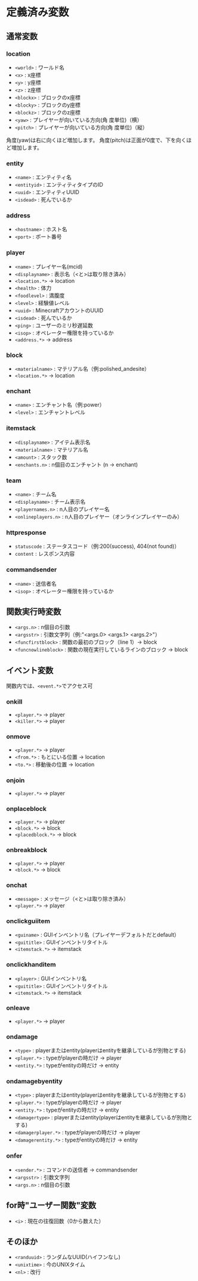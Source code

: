 # 定義済み変数
## 通常変数
### location
- `<world>` : ワールド名
- `<x>` : x座標
- `<y>` : y座標
- `<z>` : z座標
- `<blockx>` : ブロックのx座標
- `<blocky>` : ブロックのy座標
- `<blockz>` : ブロックのz座標
- `<yaw>` : プレイヤーが向いている方向(角 度単位)（横）
- `<pitch>` : プレイヤーが向いている方向(角 度単位)（縦）

角度(yaw)は右に向くほど増加します。
角度(pitch)は正面が0度で、下を向くほど増加します。
### entity
- `<name>` : エンティティ名
- `<entityid>` : エンティティタイプのID
- `<uuid>` : エンティティUUID
- `<isdead>` : 死んでいるか
### address
- `<hostname>` : ホスト名
- `<port>` : ポート番号
### player
- `<name>` : プレイヤー名(mcid)
- `<displayname>` : 表示名（\<と\>は取り除き済み）
- `<location.*>` -> location
- `<health>` : 体力
- `<foodlevel>` : 満腹度
- `<level>` : 経験値レベル
- `<uuid>` : MinecraftアカウントのUUID
- `<isdead>` : 死んでいるか
- `<ping>` : ユーザーのミリ秒遅延数
- `<isop>` : オペレーター権限を持っているか
- `<address.*>` -> address
### block
- `<materialname>` : マテリアル名（例:polished_andesite）
- `<location.*>` -> location
### enchant
- `<name>` : エンチャント名（例:power）
- `<level>` : エンチャントレベル
### itemstack
- `<displayname>` : アイテム表示名
- `<materialname>` : マテリアル名
- `<amount>` : スタック数
- `<enchants.n>` : n個目のエンチャント (n -> enchant)
### team
- `<name>` : チーム名
- `<displayname>` : チーム表示名
- `<playernames.n>` : n人目のプレイヤー名
- `<onlineplayers.n>` : n人目のプレイヤー（オンラインプレイヤーのみ）
### httpresponse
- `statuscode` : ステータスコード（例:200(success), 404(not found)）
- `content` : レスポンス内容
### commandsender
- `<name>` : 送信者名
- `<isop>` : オペレーター権限を持っているか
## 関数実行時変数
- `<args.n>` : n個目の引数
- `<argsstr>` : 引数文字列（例:"<args.0> <args.1> <args.2>"）
- `<funcfirstblock>` : 関数の最初のブロック（line 1）-> block
- `<funcnowlineblock>` : 関数の現在実行しているラインのブロック -> block
## イベント変数
関数内では、`<event.*>`でアクセス可
### onkill
- `<player.*>` -> player
- `<killer.*>` -> player
### onmove
- `<player.*>` -> player
- `<from.*>` : もとにいる位置 -> location
- `<to.*>` : 移動後の位置 -> location
### onjoin
- `<player.*>` -> player
### onplaceblock
- `<player.*>` -> player
- `<block.*>` -> block
- `<placedblock.*>` -> block
### onbreakblock
- `<player.*>` -> player
- `<block.*>` -> block
### onchat
- `<message>` : メッセージ（\<と\>は取り除き済み）
- `<player.*>` -> player
### onclickguiitem
- `<guiname>` : GUIインベントリ名（プレイヤーデフォルトだとdefault）
- `<guititle>` : GUIインベントリタイトル
- `<itemstack.*>` -> itemstack
### onclickhanditem
- `<player>` : GUIインベントリ名
- `<guititle>` : GUIインベントリタイトル
- `<itemstack.*>` -> itemstack
### onleave
- `<player.*>` -> player
### ondamage
- `<type>` : playerまたはentity(playerはentityを継承しているが別物とする)
- `<player.*>` : typeがplayerの時だけ -> player
- `<entity.*>` : typeがentityの時だけ -> entity
### ondamagebyentity
- `<type>` : playerまたはentity(playerはentityを継承しているが別物とする)
- `<player.*>` : typeがplayerの時だけ -> player
- `<entity.*>` : typeがentityの時だけ -> entity
- `<damagertype>` : playerまたはentity(playerはentityを継承しているが別物とする)
- `<damagerplayer.*>` : typeがplayerの時だけ -> player
- `<damagerentity.*>` : typeがentityの時だけ -> entity
### onfer
- `<sender.*>` : コマンドの送信者 -> commandsender
- `<argsstr>` : 引数文字列
- `<args.n>` : n個目の引数
## for時"ユーザー関数"変数
- `<i>` : 現在の往復回数（0から数えた）
## そのほか
- `<randuuid>` : ランダムなUUID(ハイフンなし)
- `<unixtime>` : 今のUNIXタイム
- `<nl>` : 改行